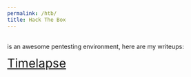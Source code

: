 ```yaml
---
permalink: /htb/
title: Hack The Box
---
```


<br>
<https://www.hackthebox.com> is an awesome pentesting environment, here are my writeups:

<span style="font-size:2em;">   [Timelapse](/htb/timelapse)   </span>

